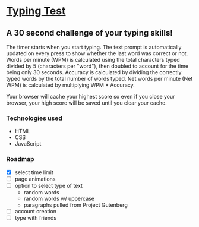 # [Typing Test](https://avadnais.github.io/typing-test/)

## A 30 second challenge of your typing skills! 
The timer starts when you start typing. The text prompt is automatically updated on every <spacebar> press to show whether the last word was correct or not. 
Words per minute (WPM) is calculated using the total characters typed divided by 5 (characters per "word"), then doubled to account for the time being only 30 seconds.
Accuracy is calculated by dividing the correctly typed words by the total number of words typed.
Net words per minute (Net WPM) is calculated by multiplying WPM * Accuracy.

Your browser will cache your highest score so even if you close your browser, your high score will be saved until you clear your cache.

### Technologies used
  - HTML
  - CSS
  - JavaScript

### Roadmap
- [x] select time limit
- [ ] page animations
-  [ ] option to select type of text
    - random words
    - random words w/ uppercase
    - paragraphs pulled from Project Gutenberg
- [ ] account creation
- [ ] type with friends
